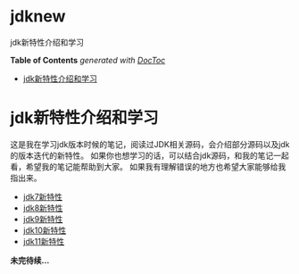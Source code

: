 # jdknew
jdk新特性介绍和学习

<!-- START doctoc generated TOC please keep comment here to allow auto update -->
<!-- DON'T EDIT THIS SECTION, INSTEAD RE-RUN doctoc TO UPDATE -->
**Table of Contents**  *generated with [DocToc](https://github.com/thlorenz/doctoc)*

- [jdk新特性介绍和学习](#spring--%E6%BA%90%E7%A0%81%E5%88%86%E6%9E%90%E7%AC%94%E8%AE%B0)

<!-- END doctoc generated TOC please keep comment here to allow auto update -->

# jdk新特性介绍和学习

这是我在学习jdk版本时候的笔记，阅读过JDK相关源码，会介绍部分源码以及jdk的版本迭代的新特性。
如果你也想学习的话，可以结合jdk源码，和我的笔记一起看，希望我的笔记能帮助到大家。
如果我有理解错误的地方也希望大家能够给我指出来。

* [jdk7新特性](/jdk7new.md)
* [jdk8新特性](/jdk8new.md)
* [jdk9新特性](/jdk9new.md)
* [jdk10新特性](/jdk10new.md)
* [jdk11新特性](/jdk11new.md)

**未完待续...**
